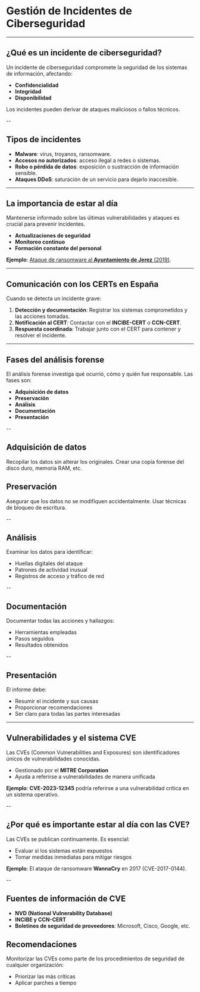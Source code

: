 # Gestión de Incidentes de Ciberseguridad

---

## ¿Qué es un incidente de ciberseguridad?

Un incidente de ciberseguridad compromete la seguridad de los sistemas de información, afectando:

- **Confidencialidad**
- **Integridad**
- **Disponibilidad**

Los incidentes pueden derivar de ataques maliciosos o fallos técnicos.

--

## Tipos de incidentes

- **Malware**: virus, troyanos, ransomware.
- **Accesos no autorizados**: acceso ilegal a redes o sistemas.
- **Robo o pérdida de datos**: exposición o sustracción de información sensible.
- **Ataques DDoS**: saturación de un servicio para dejarlo inaccesible.

---

## La importancia de estar al día

Mantenerse informado sobre las últimas vulnerabilidades y ataques es crucial para prevenir incidentes.

- **Actualizaciones de seguridad**
- **Monitoreo continuo**
- **Formación constante del personal**

**Ejemplo**: [Ataque de ransomware al **Ayuntamiento de Jerez** (2019)](../../incidentes/2019.ramsomware.jerez.md).

---

## Comunicación con los CERTs en España

Cuando se detecta un incidente grave:

1. **Detección y documentación**: Registrar los sistemas comprometidos y las acciones tomadas.
2. **Notificación al CERT**: Contactar con el **INCIBE-CERT** o **CCN-CERT**.
3. **Respuesta coordinada**: Trabajar junto con el CERT para contener y resolver el incidente.

---

## Fases del análisis forense

El análisis forense investiga qué ocurrió, cómo y quién fue responsable. Las fases son:

- **Adquisición de datos**
- **Preservación**
- **Análisis**
- **Documentación**
- **Presentación**

--

## Adquisición de datos

Recopilar los datos sin alterar los originales. Crear una copia forense del disco duro, memoria RAM, etc.



## Preservación

Asegurar que los datos no se modifiquen accidentalmente. Usar técnicas de bloqueo de escritura.

--

## Análisis

Examinar los datos para identificar:

- Huellas digitales del ataque
- Patrones de actividad inusual
- Registros de acceso y tráfico de red

--

## Documentación

Documentar todas las acciones y hallazgos:

- Herramientas empleadas
- Pasos seguidos
- Resultados obtenidos

--

## Presentación

El informe debe:

- Resumir el incidente y sus causas
- Proporcionar recomendaciones
- Ser claro para todas las partes interesadas

---

## Vulnerabilidades y el sistema CVE

Las CVEs (Common Vulnerabilities and Exposures) son identificadores únicos de vulnerabilidades conocidas.

- Gestionado por el **MITRE Corporation**
- Ayuda a referirse a vulnerabilidades de manera unificada

**Ejemplo**: **CVE-2023-12345** podría referirse a una vulnerabilidad crítica en un sistema operativo.

--

## ¿Por qué es importante estar al día con las CVE?

Las CVEs se publican continuamente. Es esencial:

- Evaluar si los sistemas están expuestos
- Tomar medidas inmediatas para mitigar riesgos

**Ejemplo**: El ataque de ransomware **WannaCry** en 2017 (CVE-2017-0144).

--

## Fuentes de información de CVE

- **NVD (National Vulnerability Database)**
- **INCIBE y CCN-CERT**
- **Boletines de seguridad de proveedores**: Microsoft, Cisco, Google, etc.


## Recomendaciones

Monitorizar las CVEs como parte de los procedimientos de seguridad de cualquier organización:

- Priorizar las más críticas
- Aplicar parches a tiempo
